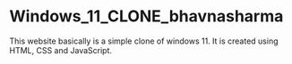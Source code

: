# Windows_11_CLONE_bhavnasharma
This website basically is a simple clone of windows 11. It is created using HTML, CSS and JavaScript.
